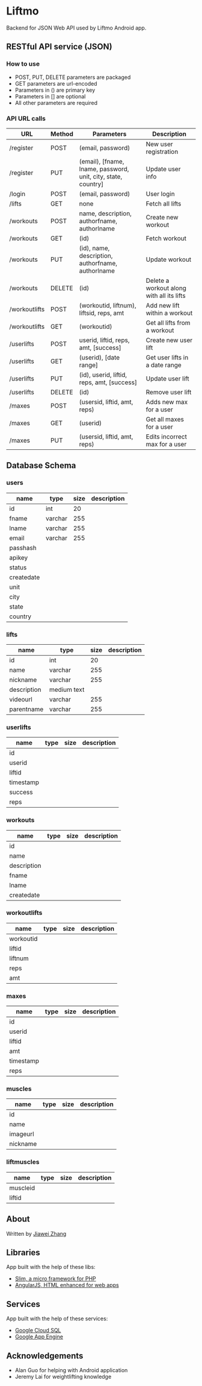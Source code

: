 <h1>Liftmo</h1>

Backend for JSON Web API used by Liftmo Android app.

<h2>RESTful API service (JSON)</h2>
<h3>How to use</h3>
<ul>
	<li>POST, PUT, DELETE parameters are packaged</li>
	<li>GET parameters are url-encoded</li>
	<li>Parameters in () are primary key</li>
	<li>Parameters in [] are optional</li>
	<li>All other parameters are required</li>
</ul>
<h3>API URL calls</h3>
<table class="table table-hover table-bordered">
	<thead>
		<tr>
			<th>URL</th>
			<th>Method</th>
			<th>Parameters</th>
			<th>Description</th>
		</tr>
	</thead>
	<tbody>
		<tr>
			<td>/register</td>
			<td>POST</td>
			<td>(email, password)</td>
			<td>New user registration</td>
		</tr>
		<tr>
			<td>/register</td>
			<td>PUT</td>
			<td>(email), [fname, lname, password, unit, city, state, country]</td>
			<td>Update user info</td>
		</tr>
		<tr>
			<td>/login</td>
			<td>POST</td>
			<td>(email, password)</td>
			<td>User login</td>
		</tr>
		<tr>
			<td>/lifts</td>
			<td>GET</td>
			<td>none</td>
			<td>Fetch all lifts</td>
		</tr>
		<tr>
			<td>/workouts</td>
			<td>POST</td>
			<td>name, description, authorfname, authorlname</td>
			<td>Create new workout</td>
		</tr>
		<tr>
			<td>/workouts</td>
			<td>GET</td>
			<td>(id)</td>
			<td>Fetch workout</td>
		</tr>
		<tr>
			<td>/workouts</td>
			<td>PUT</td>
			<td>(id), name, description, authorfname, authorlname</td>
			<td>Update workout</td>
		</tr>
		<tr>
			<td>/workouts</td>
			<td>DELETE</td>
			<td>(id)</td>
			<td>Delete a workout along with all its lifts</td>
		</tr>
		<tr>
			<td>/workoutlifts</td>
			<td>POST</td>
			<td>(workoutid, liftnum), liftsid, reps, amt</td>
			<td>Add new lift within a workout</td>
		</tr>
		<tr>
			<td>/workoutlifts</td>
			<td>GET</td>
			<td>(workoutid)</td>
			<td>Get all lifts from a workout</td>
		</tr>	
		<tr>
			<td>/userlifts</td>
			<td>POST</td>
			<td>userid, liftid, reps, amt, [success]</td>
			<td>Create new user lift</td>
		</tr>
		<tr>
			<td>/userlifts</td>
			<td>GET</td>
			<td>(userid), [date range]</td>
			<td>Get user lifts in a date range</td>
		</tr>
		<tr>
			<td>/userlifts</td>
			<td>PUT</td>
			<td>(id), userid, liftid, reps, amt, [success]</td>
			<td>Update user lift</td>
		</tr>
		<tr>
			<td>/userlifts</td>
			<td>DELETE</td>
			<td>(id)</td>
			<td>Remove user lift</td>
		</tr>
		<tr>
			<td>/maxes</td>
			<td>POST</td>
			<td>(usersid, liftid, amt, reps)</td>
			<td>Adds new max for a user</td>
		</tr>
		<tr>
			<td>/maxes</td>
			<td>GET</td>
			<td>(userid)</td>
			<td>Get all maxes for a user</td>
		</tr>
		<tr>
			<td>/maxes</td>
			<td>PUT</td>
			<td>(usersid, liftid, amt, reps)</td>
			<td>Edits incorrect max for a user</td>
		</tr>
	</tbody>
</table>
<h2>Database Schema</h2>
<h3>users</h3>
<table class="table table-hover table-bordered">
	<thead>
		<tr>
			<th>name</th>
			<th>type</th>
			<th>size</th>
			<th>description</th>
		</tr>
	</thead>
	<tbody>
		<tr>
			<td>id</td>
			<td>int</td>
			<td>20</td>
			<td></td>
		</tr>
		<tr>
			<td>fname</td>
			<td>varchar</td>
			<td>255</td>
			<td></td>
		</tr>
		<tr>
			<td>lname</td>
			<td>varchar</td>
			<td>255</td>
			<td></td>
		</tr>
		<tr>
			<td>email</td>
			<td>varchar</td>
			<td>255</td>
			<td></td>
		</tr>
		<tr>
			<td>passhash</td>
			<td></td>
			<td></td>
			<td></td>
		</tr>
		<tr>
			<td>apikey</td>
			<td></td>
			<td></td>
			<td></td>
		</tr>
		<tr>
			<td>status</td>
			<td></td>
			<td></td>
			<td></td>
		</tr>
		<tr>
			<td>createdate</td>
			<td></td>
			<td></td>
			<td></td>
		</tr>
		<tr>
			<td>unit</td>
			<td></td>
			<td></td>
			<td></td>
		</tr>
		<tr>
			<td>city</td>
			<td></td>
			<td></td>
			<td></td>
		</tr>
		<tr>
			<td>state</td>
			<td></td>
			<td></td>
			<td></td>
		</tr>
		<tr>
			<td>country</td>
			<td></td>
			<td></td>
			<td></td>
		</tr>
	</tbody>
</table>
<h3>lifts</h3>
<table class="table table-hover table-bordered">
	<thead>
		<tr>
			<th>name</th>
			<th>type</th>
			<th>size</th>
			<th>description</th>
		</tr>
	</thead>
	<tbody>
		<tr>
			<td>id</td>
			<td>int</td>
			<td>20</td>
			<td></td>
		</tr>
		<tr>
			<td>name</td>
			<td>varchar</td>
			<td>255</td>
			<td></td>
		</tr>
		<tr>
			<td>nickname</td>
			<td>varchar</td>
			<td>255</td>
			<td></td>
		</tr>
		<tr>
			<td>description</td>
			<td>medium text</td>
			<td></td>
			<td></td>
		</tr>
		<tr>
			<td>videourl</td>
			<td>varchar</td>
			<td>255</td>
			<td></td>
		</tr>
		<tr>
			<td>parentname</td>
			<td>varchar</td>
			<td>255</td>
			<td></td>
		</tr>
	</tbody>
</table>
<h3>userlifts</h3>
<table class="table table-hover table-bordered">
	<thead>
		<tr>
			<th>name</th>
			<th>type</th>
			<th>size</th>
			<th>description</th>
		</tr>
	</thead>
	<tbody>
		<tr>
			<td>id</td>
			<td></td>
			<td></td>
			<td></td>
		</tr>
		<tr>
			<td>userid</td>
			<td></td>
			<td></td>
			<td></td>
		</tr>
		<tr>
			<td>liftid</td>
			<td></td>
			<td></td>
			<td></td>
		</tr>
		<tr>
			<td>timestamp</td>
			<td></td>
			<td></td>
			<td></td>
		</tr>
		<tr>
			<td>success</td>
			<td></td>
			<td></td>
			<td></td>
		</tr>
		<tr>
			<td>reps</td>
			<td></td>
			<td></td>
			<td></td>
		</tr>
	</tbody>
</table>
<h3>workouts</h3>
<table class="table table-hover table-bordered">
	<thead>
		<tr>
			<th>name</th>
			<th>type</th>
			<th>size</th>
			<th>description</th>
		</tr>
	</thead>
	<tbody>
		<tr>
			<td>id</td>
			<td></td>
			<td></td>
			<td></td>
		</tr>
		<tr>
			<td>name</td>
			<td></td>
			<td></td>
			<td></td>
		</tr>
		<tr>
			<td>description</td>
			<td></td>
			<td></td>
			<td></td>
		</tr>
		<tr>
			<td>fname</td>
			<td></td>
			<td></td>
			<td></td>
		</tr>
		<tr>
			<td>lname</td>
			<td></td>
			<td></td>
			<td></td>
		</tr>
		<tr>
			<td>createdate</td>
			<td></td>
			<td></td>
			<td></td>
		</tr>
	</tbody>
</table>
<h3>workoutlifts</h3>
<table class="table table-hover table-bordered">
	<thead>
		<tr>
			<th>name</th>
			<th>type</th>
			<th>size</th>
			<th>description</th>
		</tr>
	</thead>
	<tbody>
		<tr>
			<td>workoutid</td>
			<td></td>
			<td></td>
			<td></td>
		</tr>
		<tr>
			<td>liftid</td>
			<td></td>
			<td></td>
			<td></td>
		</tr>
		<tr>
			<td>liftnum</td>
			<td></td>
			<td></td>
			<td></td>
		</tr>
		<tr>
			<td>reps</td>
			<td></td>
			<td></td>
			<td></td>
		</tr>
		<tr>
			<td>amt</td>
			<td></td>
			<td></td>
			<td></td>
		</tr>
	</tbody>
</table>
<h3>maxes</h3>
<table class="table table-hover table-bordered">
	<thead>
		<tr>
			<th>name</th>
			<th>type</th>
			<th>size</th>
			<th>description</th>
		</tr>
	</thead>
	<tbody>
		<tr>
			<td>id</td>
			<td></td>
			<td></td>
			<td></td>
		</tr>
		<tr>
			<td>userid</td>
			<td></td>
			<td></td>
			<td></td>
		</tr>
		<tr>
			<td>liftid</td>
			<td></td>
			<td></td>
			<td></td>
		</tr>
		<tr>
			<td>amt</td>
			<td></td>
			<td></td>
			<td></td>
		</tr>
		<tr>
			<td>timestamp</td>
			<td></td>
			<td></td>
			<td></td>
		</tr>
		<tr>
			<td>reps</td>
			<td></td>
			<td></td>
			<td></td>
		</tr>
	</tbody>
</table>
<h3>muscles</h3>
<table class="table table-hover table-bordered">
	<thead>
		<tr>
			<th>name</th>
			<th>type</th>
			<th>size</th>
			<th>description</th>
		</tr>
	</thead>
	<tbody>
		<tr>
			<td>id</td>
			<td></td>
			<td></td>
			<td></td>
		</tr>
		<tr>
			<td>name</td>
			<td></td>
			<td></td>
			<td></td>
		</tr>
		<tr>
			<td>imageurl</td>
			<td></td>
			<td></td>
			<td></td>
		</tr>
		<tr>
			<td>nickname</td>
			<td></td>
			<td></td>
			<td></td>
		</tr>
	</tbody>
</table>
<h3>liftmuscles</h3>
<table class="table table-hover table-bordered">
	<thead>
		<tr>
			<th>name</th>
			<th>type</th>
			<th>size</th>
			<th>description</th>
		</tr>
	</thead>
	<tbody>
		<tr>
			<td>muscleid</td>
			<td></td>
			<td></td>
			<td></td>
		</tr>
		<tr>
			<td>liftid</td>
			<td></td>
			<td></td>
			<td></td>
		</tr>
	</tbody>
</table>

## About

Written by [Jiawei Zhang](https://github.com/jiaweizhang)

## Libraries

App built with the help of these libs:

* [Slim, a micro framework for PHP](http://www.slimframework.com/)
* [AngularJS, HTML enhanced for web apps](https://angularjs.org/)

## Services

App built with the help of these services:

* [Google Cloud SQL](https://cloud.google.com/sql/)
* [Google App Engine](https://cloud.google.com/appengine/)

## Acknowledgements

* Alan Guo for helping with Android application
* Jeremy Lai for weightlifting knowledge